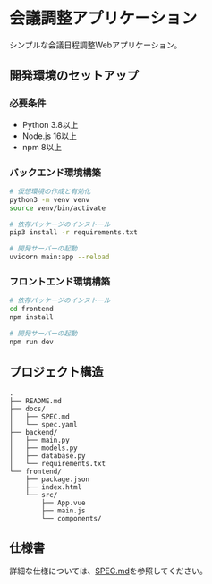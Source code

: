 # 会議調整アプリケーション

シンプルな会議日程調整Webアプリケーション。

## 開発環境のセットアップ

### 必要条件
- Python 3.8以上
- Node.js 16以上
- npm 8以上

### バックエンド環境構築
```bash
# 仮想環境の作成と有効化
python3 -m venv venv
source venv/bin/activate

# 依存パッケージのインストール
pip3 install -r requirements.txt

# 開発サーバーの起動
uvicorn main:app --reload
```

### フロントエンド環境構築
```bash
# 依存パッケージのインストール
cd frontend
npm install

# 開発サーバーの起動
npm run dev
```

## プロジェクト構造
```
.
├── README.md
├── docs/
│   ├── SPEC.md
│   └── spec.yaml
├── backend/
│   ├── main.py
│   ├── models.py
│   ├── database.py
│   └── requirements.txt
└── frontend/
    ├── package.json
    ├── index.html
    └── src/
        ├── App.vue
        ├── main.js
        └── components/
```

## 仕様書
詳細な仕様については、[SPEC.md](docs/SPEC.md)を参照してください。
